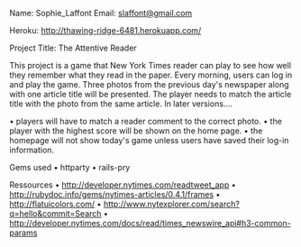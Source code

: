 Name: Sophie_Laffont
Email: slaffont@gmail.com


Heroku: http://thawing-ridge-6481.herokuapp.com/

Project Title: The Attentive Reader

This project is a game that New York Times reader can play to see how well they remember what they read in the paper.
Every morning, users can log in and play the game. Three photos from the previous day's newspaper along with one article title will be presented. The player needs to match the article title with the photo from the same article.
In later versions....

• players will have to match a reader comment to the correct photo.
• the player with the highest score will be shown on the home page.
• the homepage will not show today's game unless users have saved their log-in information.

Gems used
• httparty
• rails-pry

Ressources
• http://developer.nytimes.com/readtweet_app
• http://rubydoc.info/gems/nytimes-articles/0.4.1/frames
• http://flatuicolors.com/
• http://www.nytexplorer.com/search?q=hello&commit=Search
• http://developer.nytimes.com/docs/read/times_newswire_api#h3-common-params


